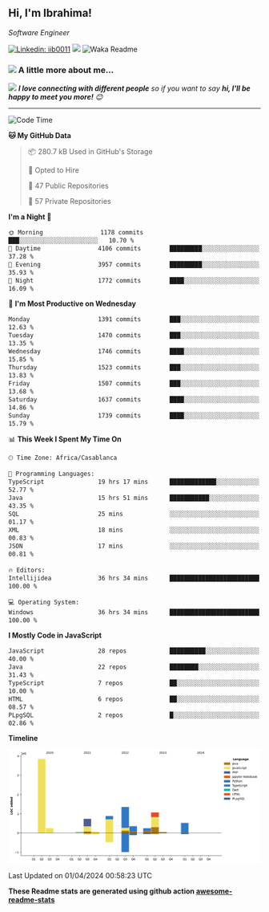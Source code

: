 <h2>Hi, I'm Ibrahima! </h2>
<p><em>Software Engineer 
</em></p>


[![Linkedin: iib0011](https://img.shields.io/badge/-iib0011-blue?style=flat-square&logo=Linkedin&logoColor=white&link=https://www.linkedin.com/in/iib0011/)](https://www.linkedin.com/in/iib0011/)
![](https://visitor-badge.glitch.me/badge?page_id=iib0011)
![Waka Readme](https://github.com/iib0011/iib0011/workflows/Waka%20Readme/badge.svg)


### <img src="https://media.giphy.com/media/VgCDAzcKvsR6OM0uWg/giphy.gif" width="50"> A little more about me...  


<img src="https://media.giphy.com/media/LnQjpWaON8nhr21vNW/giphy.gif" width="60"> <em><b>I love connecting with different people</b> so if you want to say <b>hi, I'll be happy to meet you more!</b> 😊</em>

---
<!--START_SECTION:waka-->
![Code Time](http://img.shields.io/badge/Code%20Time-3%2C188%20hrs%2040%20mins-blue)

**🐱 My GitHub Data** 

> 📦 280.7 kB Used in GitHub's Storage 
 > 
> 💼 Opted to Hire
 > 
> 📜 47 Public Repositories 
 > 
> 🔑 57 Private Repositories 
 > 
**I'm a Night 🦉** 

```text
🌞 Morning                1178 commits        ███░░░░░░░░░░░░░░░░░░░░░░   10.70 % 
🌆 Daytime                4106 commits        █████████░░░░░░░░░░░░░░░░   37.28 % 
🌃 Evening                3957 commits        █████████░░░░░░░░░░░░░░░░   35.93 % 
🌙 Night                  1772 commits        ████░░░░░░░░░░░░░░░░░░░░░   16.09 % 
```
📅 **I'm Most Productive on Wednesday** 

```text
Monday                   1391 commits        ███░░░░░░░░░░░░░░░░░░░░░░   12.63 % 
Tuesday                  1470 commits        ███░░░░░░░░░░░░░░░░░░░░░░   13.35 % 
Wednesday                1746 commits        ████░░░░░░░░░░░░░░░░░░░░░   15.85 % 
Thursday                 1523 commits        ███░░░░░░░░░░░░░░░░░░░░░░   13.83 % 
Friday                   1507 commits        ███░░░░░░░░░░░░░░░░░░░░░░   13.68 % 
Saturday                 1637 commits        ████░░░░░░░░░░░░░░░░░░░░░   14.86 % 
Sunday                   1739 commits        ████░░░░░░░░░░░░░░░░░░░░░   15.79 % 
```


📊 **This Week I Spent My Time On** 

```text
🕑︎ Time Zone: Africa/Casablanca

💬 Programming Languages: 
TypeScript               19 hrs 17 mins      █████████████░░░░░░░░░░░░   52.77 % 
Java                     15 hrs 51 mins      ███████████░░░░░░░░░░░░░░   43.35 % 
SQL                      25 mins             ░░░░░░░░░░░░░░░░░░░░░░░░░   01.17 % 
XML                      18 mins             ░░░░░░░░░░░░░░░░░░░░░░░░░   00.83 % 
JSON                     17 mins             ░░░░░░░░░░░░░░░░░░░░░░░░░   00.81 % 

🔥 Editors: 
Intellijidea             36 hrs 34 mins      █████████████████████████   100.00 % 

💻 Operating System: 
Windows                  36 hrs 34 mins      █████████████████████████   100.00 % 
```

**I Mostly Code in JavaScript** 

```text
JavaScript               28 repos            ██████████░░░░░░░░░░░░░░░   40.00 % 
Java                     22 repos            ████████░░░░░░░░░░░░░░░░░   31.43 % 
TypeScript               7 repos             ██░░░░░░░░░░░░░░░░░░░░░░░   10.00 % 
HTML                     6 repos             ██░░░░░░░░░░░░░░░░░░░░░░░   08.57 % 
PLpgSQL                  2 repos             █░░░░░░░░░░░░░░░░░░░░░░░░   02.86 % 
```



**Timeline**

![Lines of Code chart](https://raw.githubusercontent.com/iib0011/iib0011/master/assets/bar_graph.png)


 Last Updated on 01/04/2024 00:58:23 UTC
<!--END_SECTION:waka-->

**These Readme stats are generated using github action [awesome-readme-stats](https://github.com/iib0011/waka-readme-stats)**
